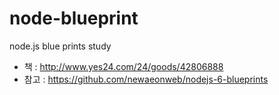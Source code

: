 # node-blueprint

node.js blue prints study

- 책 : http://www.yes24.com/24/goods/42806888
- 참고 : https://github.com/newaeonweb/nodejs-6-blueprints
